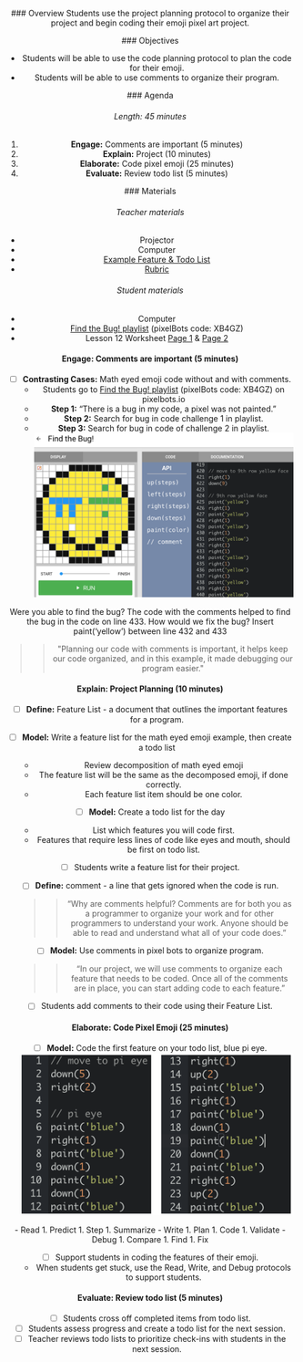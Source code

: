 <header title='Coding Pixel Emojis' subtitle='Lesson 12' bgColor='#C2DACC'/>

<notable>

<iconp src='/icons/activity.png'>### Overview</iconp>
Students use the project planning protocol to organize their project and begin coding their emoji pixel art project.



<iconp src='/icons/objectives.png'>### Objectives</iconp>

- Students will be able to use the code planning protocol to plan the code for their emoji.
- Students will be able to use comments to organize their program.


<iconp src='/icons/agenda.png'>### Agenda</iconp>
###### Length: 45 minutes
1. **Engage:** Comments are important (5 minutes)
2. **Explain:** Project (10 minutes)
3. **Elaborate:** Code pixel emoji (25 minutes)
4. **Evaluate:** Review todo list (5 minutes)




<note>

<iconp src='/icons/materials.png'>### Materials</iconp>

###### Teacher materials
- Projector
- Computer
- [Example Feature & Todo List][example]
- [Rubric][rubric]


###### Student materials
- Computer
- [Find the Bug! playlist][playlist] (pixelBots code: XB4GZ)
- Lesson 12 Worksheet [Page 1][worksheet1] & [Page 2][worksheet2]



</note>

#### Engage: Comments are important (5 minutes)

- [ ] **Contrasting Cases:** Math eyed emoji code without and with comments.
  - Students go to [Find the Bug! playlist][playlist] (pixelBots code: XB4GZ) on pixelbots.io
  - **Step 1:** “There is a bug in my code, a pixel was not painted.”
  - **Step 2:**  Search for bug in code challenge 1 in playlist.
  - **Step 3:** Search for bug in code of challenge 2 in playlist.
<note>![debug](./images/debug.png)</note>
<pagebreak/>
  <iconp type='question'>Were you able to find the bug?</iconp>
  <iconp type='answer'>The code with the comments helped to find the bug in the code on line 433.</iconp>
  <iconp type='question'>How would we fix the bug?</iconp>
  <iconp type='answer'>Insert paint(‘yellow’) between line 432 and 433</iconp>

>> "Planning our code with comments is important, it helps keep our code organized, and in this example, it made debugging our program easier."

#### Explain: Project Planning (10 minutes)

- [ ] **Define:** Feature List - a document that outlines the important features for a program.

- [ ] **Model:** Write a feature list for the math eyed emoji example, then create a todo list
  - Review decomposition of math eyed emoji
  - The feature list will be the same as the decomposed emoji, if done correctly.
  - Each feature list item should be one color.


- [ ] **Model:** Create a todo list for the day
  - List which features you will code first.
  - Features that require less lines of code like eyes and mouth,
    should be first on todo list.

- [ ] Students write a feature list for their project.

- [ ] **Define:** comment - a line that gets ignored when the code is run.
  >> “Why are comments helpful? Comments are for both you as a programmer to organize your work and for other programmers to understand your work. Anyone should be able to read and understand what all of your code does.”

- [ ] **Model:** Use comments in pixel bots to organize program.
  >> “In our project, we will use comments to organize each feature that needs to be coded. Once all of the comments are in place, you can start adding code to each feature.”

- [ ] Students add comments to their code using their Feature List.

#### Elaborate: Code Pixel Emoji (25 minutes)

- [ ] **Model:** Code the first feature on your todo list, blue pi eye.
![pi eye code](./images/pieyecode.png)

<note type="reminder" title="Reminder: Protocols">
- Read
  1. Predict
  1. Step
  1. Summarize
- Write
  1. Plan
  1. Code
  1. Validate
- Debug
  1. Compare
  1. Find
  1. Fix
  </note>

- [ ] Support students in coding the features of their emoji.
  - When students get stuck, use the Read, Write, and Debug protocols to support students.



#### Evaluate: Review todo list (5 minutes)

- [ ] Students cross off completed items from todo list.
- [ ] Students assess progress and create a todo list for the next session.
- [ ] Teacher reviews todo lists to prioritize check-ins with students in the next session.

</notable>

[debug]: ../images/debug.png
[example]: https://drive.google.com/file/d/0BzdzqwuMjqy2NjFhZm5QZm1QeVk/view
[pi eye code]: ../images/pieyecode.png
[playlist]: http://www.pixelbots.io/XB4GZ
[worksheet1]: ../../worksheets/lesson12-worksheet1-1.pdf
[worksheet2]: ../../worksheets/lesson12-worksheet1-2.pdf
[rubric]: https://docs.google.com/document/d/1qQ3agWiwpL5hg8jD2lVk6juwkZQArCEFowgTXdAsLZA/edit?usp=sharing
